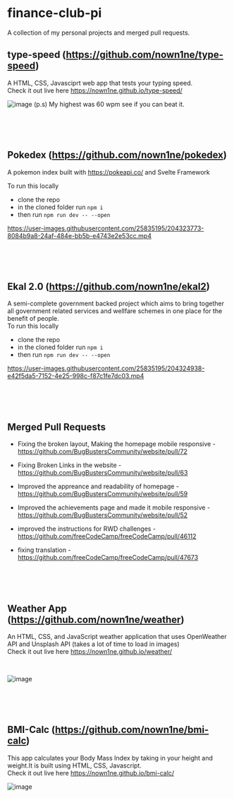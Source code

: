 # finance-club-pi
A collection of my personal projects and merged pull requests.
## type-speed (https://github.com/nown1ne/type-speed)
A HTML, CSS, Javasciprt web app that tests your typing speed.      
Check it out live here https://nown1ne.github.io/type-speed/  
  
  
![image](https://user-images.githubusercontent.com/25835195/204314829-483fea9a-8e6d-4057-88a6-c89e3f203662.png)
(p.s) My highest was 60 wpm see if you can beat it.

<br/>
<br/>  
<br/>  

## Pokedex (https://github.com/nown1ne/pokedex)
A pokemon index built with https://pokeapi.co/ and Svelte Framework  

To run this locally
- clone the repo
- in the cloned folder run ``` npm i ```
- then run ```npm run dev -- --open ```


https://user-images.githubusercontent.com/25835195/204323773-8084b9a8-24af-484e-bb5b-e4743e2e53cc.mp4

<br/>
<br/>  
<br/>  

## Ekal 2.0 (https://github.com/nown1ne/ekal2)
A semi-complete government backed project which aims to bring together all government related services and wellfare schemes in one place for the benefit of people.  
To run this locally
- clone the repo
- in the cloned folder run ``` npm i ```
- then run ```npm run dev -- --open ```







https://user-images.githubusercontent.com/25835195/204324938-e42f5da5-7152-4e25-998c-f87c1fe7dc03.mp4


<br/>
<br/>  
<br/>  


## Merged Pull Requests
- Fixing the broken layout, Making the homepage mobile responsive - https://github.com/BugBustersCommunity/website/pull/72  

- Fixing Broken Links in the website - https://github.com/BugBustersCommunity/website/pull/63  

- Improved the appreance and readability of homepage - https://github.com/BugBustersCommunity/website/pull/59
- Improved the achievements page and made it mobile responsive - https://github.com/BugBustersCommunity/website/pull/52
- improved the instructions for RWD challenges - https://github.com/freeCodeCamp/freeCodeCamp/pull/46112
- fixing translation - https://github.com/freeCodeCamp/freeCodeCamp/pull/47673
<br/>
<br/>  
<br/>  

## Weather App (https://github.com/nown1ne/weather)
An HTML, CSS, and JavaScript weather application that uses OpenWeather API and Unsplash API (takes a lot of time to load in images)  
Check it out live here https://nown1ne.github.io/weather/

<br/>  

![image](https://user-images.githubusercontent.com/25835195/204161017-67dd57ce-73de-4d74-adf9-ff1a5bea1e37.png)

<br/>
<br/>  
<br/>  


## BMI-Calc (https://github.com/nown1ne/bmi-calc)
This app calculates your Body Mass Index by taking in your height and weight.It is built using HTML, CSS, Javascript.  
Check it out live here https://nown1ne.github.io/bmi-calc/

![image](https://user-images.githubusercontent.com/25835195/204305226-3716bb7a-b718-4735-89bd-8d33b53eb6a7.png)


